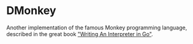 # DMonkey

Another implementation of the famous Monkey programming language,
described in the great book ["Writing An Interpreter in Go"](https://interpreterbook.com/).